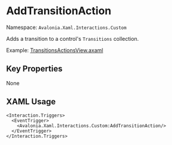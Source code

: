 # AddTransitionAction

Namespace: `Avalonia.Xaml.Interactions.Custom`

Adds a transition to a control's `Transitions` collection.

Example: [TransitionsActionsView.axaml](samples/BehaviorsTestApplication/Views/Pages/TransitionsActionsView.axaml)

## Key Properties
None

## XAML Usage
```xaml
<Interaction.Triggers>
  <EventTrigger>
    <Avalonia.Xaml.Interactions.Custom:AddTransitionAction/>
  </EventTrigger>
</Interaction.Triggers>
```
